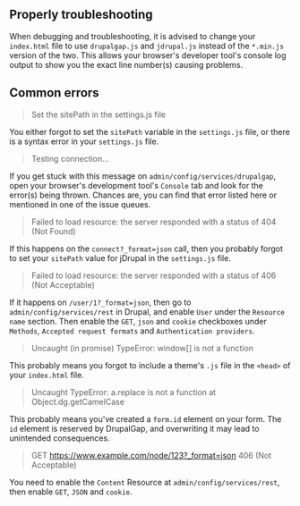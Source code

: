 ## Properly troubleshooting

When debugging and troubleshooting, it is advised to change your `index.html` file to use `drupalgap.js` and `jdrupal.js` instead of the `*.min.js` version of the two. This allows your browser's developer tool's console log output to show you the exact line number(s) causing problems.

## Common errors

> Set the sitePath in the settings.js file

You either forgot to set the `sitePath` variable in the `settings.js` file, or there is a syntax error in your `settings.js` file.

> Testing connection...

If you get stuck with this message on `admin/config/services/drupalgap`, open your browser's development tool's `Console` tab and look for the error(s) being thrown. Chances are, you can find that error listed here or mentioned in one of the issue queues.

> Failed to load resource: the server responded with a status of 404 (Not Found)

If this happens on the `connect?_format=json` call, then you probably forgot to set your `sitePath` value for jDrupal in the `settings.js` file.

> Failed to load resource: the server responded with a status of 406 (Not Acceptable)

If it happens on `/user/1?_format=json`, then go to `admin/config/services/rest` in Drupal, and enable `User` under the `Resource name` section. Then enable the `GET`, `json` and `cookie` checkboxes under `Methods`, `Accepted request formats` and `Authentication providers`.

> Uncaught (in promise) TypeError: window[] is not a function

This probably means you forgot to include a theme's `.js` file in the `<head>` of your `index.html` file.

> Uncaught TypeError: a.replace is not a function at Object.dg.getCamelCase

This probably means you've created a `form.id` element on your form. The `id` element is reserved by DrupalGap, and overwriting it may lead to unintended consequences.

> GET https://www.example.com/node/123?_format=json 406 (Not Acceptable)

You need to enable the `Content` Resource at `admin/config/services/rest`, then enable `GET`, `JSON` and `cookie`.
